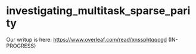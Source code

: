 # investigating_multitask_sparse_parity

Our writup is here: https://www.overleaf.com/read/xnssphtqqcgd (IN-PROGRESS)
